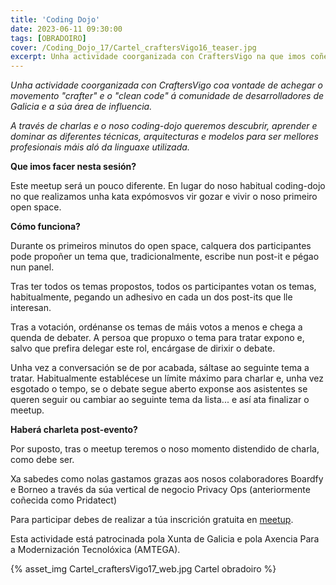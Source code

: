 ```yaml
---
title: 'Coding Dojo'
date: 2023-06-11 09:30:00
tags: [OBRADOIRO]
cover: /Coding_Dojo_17/Cartel_craftersVigo16_teaser.jpg
excerpt: Unha actividade coorganizada con CraftersVigo na que imos coñecer e practicar TDD coas nosas katas de código aberto. 
---
```


<em>Unha actividade coorganizada con CraftersVigo coa vontade de achegar o movemento "crafter" e o "clean code" á comunidade de desarrolladores de Galicia e a súa área de influencia.

A través de charlas e o noso coding-dojo queremos descubrir, aprender e dominar as diferentes técnicas, arquitecturas e modelos para ser mellores profesionais máis aló da linguaxe utilizada.</em>

<strong>Que imos facer nesta sesión?</strong>

Este meetup será un pouco diferente. En lugar do noso habitual coding-dojo no que realizamos unha kata expómosvos vir gozar e vivir o noso primeiro open space.

<strong>Cómo funciona?</strong>

Durante os primeiros minutos do open space, calquera dos participantes pode propoñer un tema que, tradicionalmente, escribe nun post-it e pégao nun panel.

Tras ter todos os temas propostos, todos os participantes votan os temas, habitualmente, pegando un adhesivo en cada un dos post-its que lle interesan.

Tras a votación, ordénanse os temas de máis votos a menos e chega a quenda de debater. A persoa que propuxo o tema para tratar expono e, salvo que prefira delegar este rol, encárgase de dirixir o debate.

Unha vez a conversación se de por acabada, sáltase ao seguinte tema a tratar. Habitualmente establécese un límite máximo para charlar e, unha vez esgotado o tempo, se o debate segue aberto exponse aos asistentes se queren seguir ou cambiar ao seguinte tema da lista... e así ata finalizar o meetup.

<strong>Haberá charleta post-evento?</strong>

Por suposto, tras o meetup teremos o noso momento distendido de charla, como debe ser.

Xa sabedes como nolas gastamos grazas aos nosos colaboradores Boardfy e Borneo a través da súa vertical de negocio Privacy Ops (anteriormente coñecida como Pridatect)

Para participar debes de realizar a túa inscrición gratuita en [meetup](https://www.meetup.com/es-ES/craftersvigo/events/294104934/).

Esta actividade está patrocinada pola Xunta de Galicia e pola Axencia Para a Modernización Tecnolóxica (AMTEGA).


{% asset_img Cartel_craftersVigo17_web.jpg Cartel obradoiro %}

